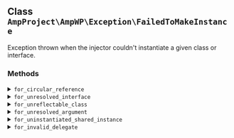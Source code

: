 ## Class `AmpProject\AmpWP\Exception\FailedToMakeInstance`

Exception thrown when the injector couldn&#039;t instantiate a given class or interface.

### Methods
<details>
<summary><code>for_circular_reference</code></summary>

```php
static public for_circular_reference( $interface_or_class )
```

Create a new instance of the exception for an interface or class that created a circular reference.


</details>
<details>
<summary><code>for_unresolved_interface</code></summary>

```php
static public for_unresolved_interface( $interface )
```

Create a new instance of the exception for an interface that could not be resolved to an instantiable class.


</details>
<details>
<summary><code>for_unreflectable_class</code></summary>

```php
static public for_unreflectable_class( $interface_or_class )
```

Create a new instance of the exception for an interface or class that could not be reflected upon.


</details>
<details>
<summary><code>for_unresolved_argument</code></summary>

```php
static public for_unresolved_argument( $argument_name, $class )
```

Create a new instance of the exception for an argument that could not be resolved.


</details>
<details>
<summary><code>for_uninstantiated_shared_instance</code></summary>

```php
static public for_uninstantiated_shared_instance( $class )
```

Create a new instance of the exception for a class that was meant to be reused but was not yet instantiated.


</details>
<details>
<summary><code>for_invalid_delegate</code></summary>

```php
static public for_invalid_delegate( $class )
```

Create a new instance of the exception for a delegate that was requested for a class that doesn&#039;t have one.


</details>
